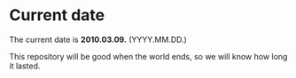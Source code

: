# Current date

The current date is **2010.03.09.** (YYYY.MM.DD.)

This repository will be good when the world ends, so we will know how long it lasted.